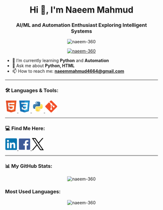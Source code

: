 <h1 align="center">Hi 👋, I'm Naeem Mahmud</h1>
<h3 align="center">AI/ML and Automation Enthusiast Exploring Intelligent Systems</h3>

<p align="center"> 
  <img src="https://komarev.com/ghpvc/?username=naeem-360&label=Profile%20views&color=0e75b6&style=flat" alt="naeem-360" /> 
</p>

<p align="center"> 
  <a href="https://github.com/ryo-ma/github-profile-trophy">
    <img src="https://github-profile-trophy.vercel.app/?username=naeem-360&theme=github&margin-w=15&column=6" alt="naeem-360" />
  </a> 
</p>

- 🌱 I’m currently learning **Python** and **Automation**  
- 💬 Ask me about **Python, HTML**  
- 📫 How to reach me: **naeemmahmud4664@gmail.com**

---

<h3 align="left">🛠️ Languages & Tools:</h3>
<p align="left">
  <a href="https://www.w3.org/html/" target="_blank" rel="noreferrer">
    <img src="https://raw.githubusercontent.com/devicons/devicon/master/icons/html5/html5-original.svg" alt="HTML5" width="40" height="40"/>
  </a> 
  <a href="https://www.w3schools.com/css/" target="_blank" rel="noreferrer">
    <img src="https://raw.githubusercontent.com/devicons/devicon/master/icons/css3/css3-original.svg" alt="CSS3" width="40" height="40"/>
  </a> 
  <a href="https://www.python.org" target="_blank" rel="noreferrer">
    <img src="https://raw.githubusercontent.com/devicons/devicon/master/icons/python/python-original.svg" alt="Python" width="40" height="40"/>
  </a>
  <a href="https://git-scm.com/" target="_blank" rel="noreferrer">
    <img src="https://raw.githubusercontent.com/devicons/devicon/master/icons/git/git-original.svg" alt="Git" width="40" height="40"/>
  </a>
</p>

---

<h3 align="left">💻 Find Me Here:</h3>
<p align="left">
  <a href="https://www.linkedin.com/in/naeem-mahmud-/" target="_blank">
    <img src="https://raw.githubusercontent.com/devicons/devicon/master/icons/linkedin/linkedin-original.svg" alt="LinkedIn" width="40" height="40"/>
  </a> 
  <a href="https://web.facebook.com/tanzid.islam.211174" target="_blank">
    <img src="https://raw.githubusercontent.com/devicons/devicon/master/icons/facebook/facebook-original.svg" alt="Facebook" width="40" height="40"/>
  </a> 
  <a href="https://x.com/Naeem4224" target="_blank">
    <img src="https://raw.githubusercontent.com/devicons/devicon/master/icons/twitter/twitter-original.svg" alt="X" width="40" height="40"/>
  </a> 
</p>

---

<h3 align="left">📊 My GitHub Stats:</h3>
<p align="center">
  <img align="center" src="https://github-readme-stats.vercel.app/api?username=naeem-360&show_icons=true&locale=en&theme=github" alt="naeem-360" />
</p>

<h3 align="left">Most Used Languages:</h3>
<p align="center">
  <img align="center" src="https://github-readme-stats.vercel.app/api/top-langs?username=naeem-360&show_icons=true&locale=en&layout=compact&theme=github" alt="naeem-360" />
</p>
